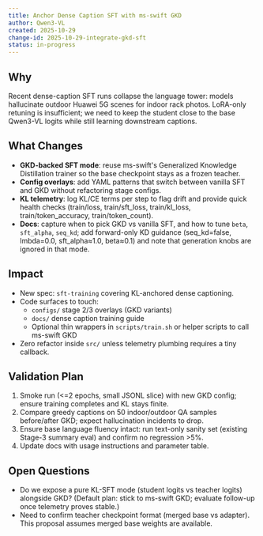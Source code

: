 ```yaml
---
title: Anchor Dense Caption SFT with ms-swift GKD
author: Qwen3-VL
created: 2025-10-29
change-id: 2025-10-29-integrate-gkd-sft
status: in-progress
---
```


## Why
Recent dense-caption SFT runs collapse the language tower: models hallucinate outdoor Huawei 5G scenes for indoor rack photos. LoRA-only retuning is insufficient; we need to keep the student close to the base Qwen3-VL logits while still learning downstream captions.

## What Changes
- **GKD-backed SFT mode**: reuse ms-swift's Generalized Knowledge Distillation trainer so the base checkpoint stays as a frozen teacher.
- **Config overlays**: add YAML patterns that switch between vanilla SFT and GKD without refactoring stage configs.
- **KL telemetry**: log KL/CE terms per step to flag drift and provide quick health checks (train/loss, train/sft_loss, train/kl_loss, train/token_accuracy, train/token_count).
- **Docs**: capture when to pick GKD vs vanilla SFT, and how to tune `beta`, `sft_alpha`, `seq_kd`; add forward-only KD guidance (seq_kd=false, lmbda=0.0, sft_alpha≈1.0, beta≈0.1) and note that generation knobs are ignored in that mode.

## Impact
- New spec: `sft-training` covering KL-anchored dense captioning.
- Code surfaces to touch:
  - `configs/` stage 2/3 overlays (GKD variants)
  - `docs/` dense caption training guide
  - Optional thin wrappers in `scripts/train.sh` or helper scripts to call ms-swift GKD
- Zero refactor inside `src/` unless telemetry plumbing requires a tiny callback.

## Validation Plan
1. Smoke run (<=2 epochs, small JSONL slice) with new GKD config; ensure training completes and KL stays finite.
2. Compare greedy captions on 50 indoor/outdoor QA samples before/after GKD; expect hallucination incidents to drop.
3. Ensure base language fluency intact: run text-only sanity set (existing Stage-3 summary eval) and confirm no regression >5%.
4. Update docs with usage instructions and parameter table.

## Open Questions
- Do we expose a pure KL-SFT mode (student logits vs teacher logits) alongside GKD? (Default plan: stick to ms-swift GKD; evaluate follow-up once telemetry proves stable.)
- Need to confirm teacher checkpoint format (merged base vs adapter). This proposal assumes merged base weights are available.

